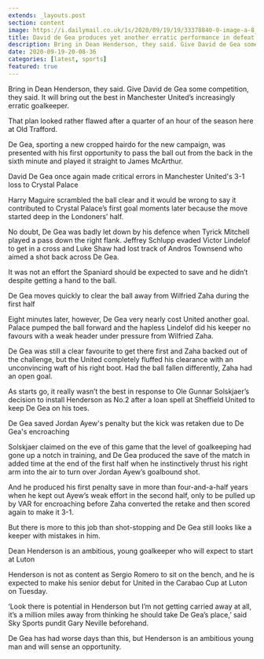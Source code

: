 ```yaml
---
extends: _layouts.post
section: content
image: https://i.dailymail.co.uk/1s/2020/09/19/19/33378840-0-image-a-8_1600541476102.jpg 
title: David de Gea produces yet another erratic performance in defeat by Crystal Palace 
description: Bring in Dean Henderson, they said. Give David de Gea some competition, they said. It will bring out the best in Manchester Uniteds increasingly erratic goalkeeper. 
date: 2020-09-19-20-08-36 
categories: [latest, sports] 
featured: true 
--- 
```

Bring in Dean Henderson, they said. Give David de Gea some competition, they said. It will bring out the best in Manchester United’s increasingly erratic goalkeeper.

That plan looked rather flawed after a quarter of an hour of the season here at Old Trafford.

De Gea, sporting a new cropped hairdo for the new campaign, was presented with his first opportunity to pass the ball out from the back in the sixth minute and played it straight to James McArthur.

David De Gea once again made critical errors in Manchester United's 3-1 loss to Crystal Palace

Harry Maguire scrambled the ball clear and it would be wrong to say it contributed to Crystal Palace’s first goal moments later because the move started deep in the Londoners’ half.

No doubt, De Gea was badly let down by his defence when Tyrick Mitchell played a pass down the right flank. Jeffrey Schlupp evaded Victor Lindelof to get in a cross and Luke Shaw had lost track of Andros Townsend who aimed a shot back across De Gea.

It was not an effort the Spaniard should be expected to save and he didn’t despite getting a hand to the ball.

De Gea moves quickly to clear the ball away from Wilfried Zaha during the first half

Eight minutes later, however, De Gea very nearly cost United another goal. Palace pumped the ball forward and the hapless Lindelof did his keeper no favours with a weak header under pressure from Wilfried Zaha.

De Gea was still a clear favourite to get there first and Zaha backed out of the challenge, but the United completely fluffed his clearance with an unconvincing waft of his right boot. Had the ball fallen differently, Zaha had an open goal.

As starts go, it really wasn’t the best in response to Ole Gunnar Solskjaer’s decision to install Henderson as No.2 after a loan spell at Sheffield United to keep De Gea on his toes.

De Gea saved Jordan Ayew's penalty but the kick was retaken due to De Gea's encroaching

Solskjaer claimed on the eve of this game that the level of goalkeeping had gone up a notch in training, and De Gea produced the save of the match in added time at the end of the first half when he instinctively thrust his right arm into the air to turn over Jordan Ayew’s goalbound shot.

And he produced his first penalty save in more than four-and-a-half years when he kept out Ayew’s weak effort in the second half, only to be pulled up by VAR for encroaching before Zaha converted the retake and then scored again to make it 3-1.

But there is more to this job than shot-stopping and De Gea still looks like a keeper with mistakes in him.

Dean Henderson is an ambitious, young goalkeeper who will expect to start at Luton

Henderson is not as content as Sergio Romero to sit on the bench, and he is expected to make his senior debut for United in the Carabao Cup at Luton on Tuesday.

‘Look there is potential in Henderson but I’m not getting carried away at all, it’s a million miles away from thinking he should take De Gea’s place,’ said Sky Sports pundit Gary Neville beforehand.

De Gea has had worse days than this, but Henderson is an ambitious young man and will sense an opportunity.


